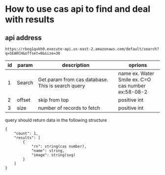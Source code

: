 # How to use cas api to find and deal with results

## api address

```
https://rboq1qukh0.execute-api.us-east-2.amazonaws.com/default/search?q=SEARCH&offset=0&size=30
```

| id  | param  | description                                       | oprions                                                    |
| --- | ------ | ------------------------------------------------- | ---------------------------------------------------------- |
| 1   | Search | Get param from cas database. This is search query | name ex. Water<br/>Smile ex. C=O<br/>cas number ex:58-08-2 |
| 2   | offset | skip from top                                     | positive int                                               |
| 3   | size   | number of records to fetch                        | positive int                                               |

query should return data in the following structure

```
{
    "count": 1,
    "results": [
        {
            "rn": string(cas number),
            "name": string,
            "image": string(svg)
        }
    ]
}
```
